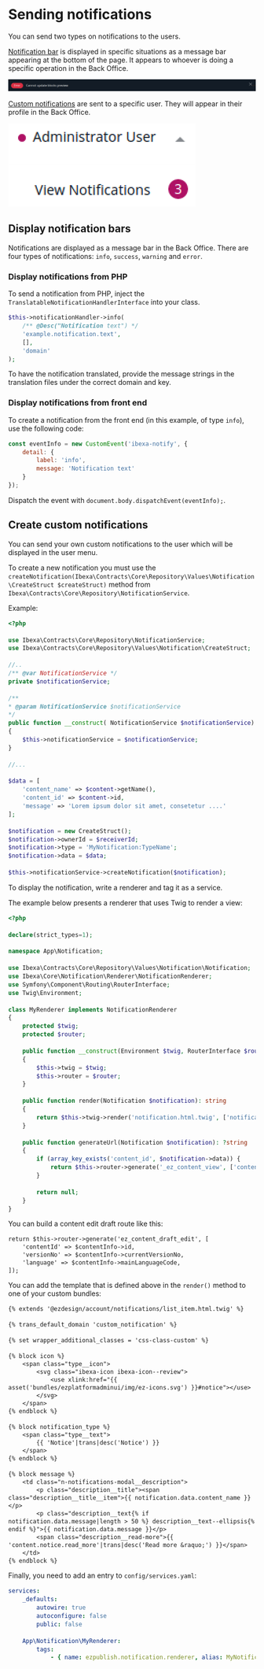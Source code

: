 # Sending notifications

You can send two types on notifications to the users.

[Notification bar](#display-notification-bars) is displayed in specific situations as a message bar appearing at the bottom of the page.
It appears to whoever is doing a specific operation in the Back Office.

![Example of an info notification](img/notification2.png "Example of the notification bar")

[Custom notifications](#create-custom-notifications) are sent to a specific user.
They will appear in their profile in the Back Office.

![Notification in profile](img/notification3.png)

## Display notification bars

Notifications are displayed as a message bar in the Back Office.
There are four types of notifications: `info`, `success`, `warning` and `error`.

### Display notifications from PHP

To send a notification from PHP, inject the `TranslatableNotificationHandlerInterface` into your class.

``` php
$this->notificationHandler->info(
    /** @Desc("Notification text") */
    'example.notification.text',
    [],
    'domain'
);
```

To have the notification translated, provide the message strings in the translation files under the correct domain and key.

### Display notifications from front end

To create a notification from the front end (in this example, of type `info`), use the following code:

``` js
const eventInfo = new CustomEvent('ibexa-notify', {
    detail: {
        label: 'info',
        message: 'Notification text'
    }
});
```

Dispatch the event with `document.body.dispatchEvent(eventInfo);`.

## Create custom notifications

You can send your own custom notifications to the user which will be displayed in the user menu.

To create a new notification you must use the `createNotification(Ibexa\Contracts\Core\Repository\Values\Notification\CreateStruct $createStruct)` method from `Ibexa\Contracts\Core\Repository\NotificationService`.

Example:

```php
<?php

use Ibexa\Contracts\Core\Repository\NotificationService;
use Ibexa\Contracts\Core\Repository\Values\Notification\CreateStruct;

//..
/** @var NotificationService */
private $notificationService;

/**
* @param NotificationService $notificationService
*/
public function __construct( NotificationService $notificationService)
{
    $this->notificationService = $notificationService;
}

//...

$data = [
    'content_name' => $content->getName(),
    'content_id' => $content->id,
    'message' => 'Lorem ipsum dolor sit amet, consetetur ....'
];

$notification = new CreateStruct();
$notification->ownerId = $receiverId;
$notification->type = 'MyNotification:TypeName';
$notification->data = $data;

$this->notificationService->createNotification($notification);
```

To display the notification, write a renderer and tag it as a service.

The example below presents a renderer that uses Twig to render a view:

```php
<?php

declare(strict_types=1);

namespace App\Notification;

use Ibexa\Contracts\Core\Repository\Values\Notification\Notification;
use Ibexa\Core\Notification\Renderer\NotificationRenderer;
use Symfony\Component\Routing\RouterInterface;
use Twig\Environment;

class MyRenderer implements NotificationRenderer
{
    protected $twig;
    protected $router;

    public function __construct(Environment $twig, RouterInterface $router)
    {
        $this->twig = $twig;
        $this->router = $router;
    }

    public function render(Notification $notification): string
    {
        return $this->twig->render('notification.html.twig', ['notification' => $notification]);
    }

    public function generateUrl(Notification $notification): ?string
    {
        if (array_key_exists('content_id', $notification->data)) {
            return $this->router->generate('_ez_content_view', ['contentId' => $notification->data['content_id']]);
        }

        return null;
    }
}
```

You can build a content edit draft route like this:

```
return $this->router->generate('ez_content_draft_edit', [
    'contentId' => $contentInfo->id,
    'versionNo' => $contentInfo->currentVersionNo,
    'language' => $contentInfo->mainLanguageCode,
]);
```

You can add the template that is defined above in the `render()` method to one of your custom bundles:

```
{% extends '@ezdesign/account/notifications/list_item.html.twig' %}

{% trans_default_domain 'custom_notification' %}

{% set wrapper_additional_classes = 'css-class-custom' %}

{% block icon %}
    <span class="type__icon">
        <svg class="ibexa-icon ibexa-icon--review">
            <use xlink:href="{{ asset('bundles/ezplatformadminui/img/ez-icons.svg') }}#notice"></use>
        </svg>
    </span>
{% endblock %}

{% block notification_type %}
    <span class="type__text">
        {{ 'Notice'|trans|desc('Notice') }}
    </span>
{% endblock %}

{% block message %}
    <td class="n-notifications-modal__description">
        <p class="description__title"><span class="description__title__item">{{ notification.data.content_name }}</p>
        <p class="description__text{% if notification.data.message|length > 50 %} description__text--ellipsis{% endif %}">{{ notification.data.message }}</p>
        <span class="description__read-more">{{ 'content.notice.read_more'|trans|desc('Read more &raquo;') }}</span>
    </td>
{% endblock %}

```


Finally, you need to add an entry to `config/services.yaml`:

``` yaml
services:
    _defaults:
        autowire: true
        autoconfigure: false
        public: false
        
    App\Notification\MyRenderer:
        tags:
            - { name: ezpublish.notification.renderer, alias: MyNotification:TypeName }
```
